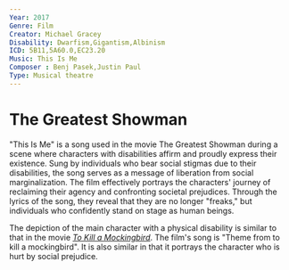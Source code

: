 ```yaml
---
Year: 2017
Genre: Film
Creator: Michael Gracey
Disability: Dwarfism,Gigantism,Albinism
ICD: 5B11,5A60.0,EC23.20
Music: This Is Me
Composer : Benj Pasek,Justin Paul
Type: Musical theatre
---
```


# The Greatest Showman

"This Is Me" is a song used in the movie The Greatest Showman during a scene where characters with disabilities affirm and proudly express their existence. Sung by individuals who bear social stigmas due to their disabilities, the song serves as a message of liberation from social marginalization. The film effectively portrays the characters' journey of reclaiming their agency and confronting societal prejudices. Through the lyrics of the song, they reveal that they are no longer "freaks," but individuals who confidently stand on stage as human beings.

The depiction of the main character with a physical disability is similar to that in the movie [*To Kill a Mockingbird*](ha_jeonghyeon.md). The film's song is "Theme from to kill a mockingbird". It is also similar in that it portrays the character who is hurt by social prejudice.
